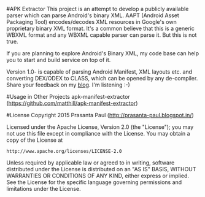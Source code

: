 #APK Extractor
This project is an attempt to develop a publicly available parser which can parse Android's binary XML. AAPT (Android Asset Packaging Tool) encodes/decodes XML resources in Google's own proprietary binary XML format. It's a common believe that this is a generic WBXML format and any WBXML capable parser can parse it. But this is not true.

If you are planning to explore Android's Binary XML, my code base can help you to start and build service on top of it.

Version 1.0- is capable of parsing Android Manifest, XML layouts etc. and converting DEX/ODEX to CLASS, which can be opened by any de-compiler.
Share your feedback on my <a href='http://prasanta-paul.blogspot.in/' target='_blank'>blog</a>. I'm listening :-)

#Usage in Other Projects
apk-manifest-extractor (https://github.com/matthill/apk-manifest-extractor)

#License
Copyright 2015 Prasanta Paul (http://prasanta-paul.blogspot.in/)

Licensed under the Apache License, Version 2.0 (the "License");
you may not use this file except in compliance with the License.
You may obtain a copy of the License at

    http://www.apache.org/licenses/LICENSE-2.0

Unless required by applicable law or agreed to in writing, software
distributed under the License is distributed on an "AS IS" BASIS,
WITHOUT WARRANTIES OR CONDITIONS OF ANY KIND, either express or implied.
See the License for the specific language governing permissions and
limitations under the License.
